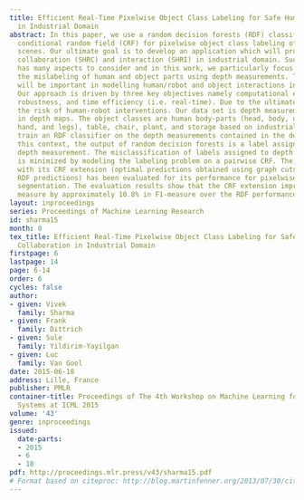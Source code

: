 ```yaml
---
title: Efficient Real-Time Pixelwise Object Class Labeling for Safe Human-Robot Collaboration
  in Industrial Domain
abstract: In this paper, we use a random decision forests (RDF) classifier with a
  conditional random field (CRF) for pixelwise object class labeling of real-world
  scenes. Our ultimate goal is to develop an application which will provide safe human-robot
  collaboration (SHRC) and interaction (SHRI) in industrial domain. Such an application
  has many aspects to consider and in this work, we particularly focus on minimizing
  the mislabeling of human and object parts using depth measurements. This aspect
  will be important in modelling human/robot and object interactions in future work.
  Our approach is driven by three key objectives namely computational efficiency,
  robustness, and time efficiency (i.e. real-time). Due to the ultimate goal of reducing
  the risk of human-robot interventions. Our data set is depth measurements stored
  in depth maps. The object classes are human body-parts (head, body, upper-arm, lower-arm,
  hand, and legs), table, chair, plant, and storage based on industrial domain. We
  train an RDF classifier on the depth measurements contained in the depth maps. In
  this context, the output of random decision forests is a label assigned to each
  depth measurement. The misclassification of labels assigned to depth measurements
  is minimized by modeling the labeling problem on a pairwise CRF. The RDF classifier
  with its CRF extension (optimal predictions obtained using graph cuts extended over
  RDF predictions) has been evaluated for its performance for pixelwise object class
  segmentation. The evaluation results show that the CRF extension improves the performance
  measure by approximately 10.8% in F1-measure over the RDF performance measures.
layout: inproceedings
series: Proceedings of Machine Learning Research
id: sharma15
month: 0
tex_title: Efficient Real-Time Pixelwise Object Class Labeling for Safe Human-Robot
  Collaboration in Industrial Domain
firstpage: 6
lastpage: 14
page: 6-14
order: 6
cycles: false
author:
- given: Vivek
  family: Sharma
- given: Frank
  family: Dittrich
- given: Sule
  family: Yildirim-Yayilgan
- given: Luc
  family: Van Gool
date: 2015-06-18
address: Lille, France
publisher: PMLR
container-title: Proceedings of The 4th Workshop on Machine Learning for Interactive
  Systems at ICML 2015
volume: '43'
genre: inproceedings
issued:
  date-parts:
  - 2015
  - 6
  - 18
pdf: http://proceedings.mlr.press/v43/sharma15.pdf
# Format based on citeproc: http://blog.martinfenner.org/2013/07/30/citeproc-yaml-for-bibliographies/
---
```

